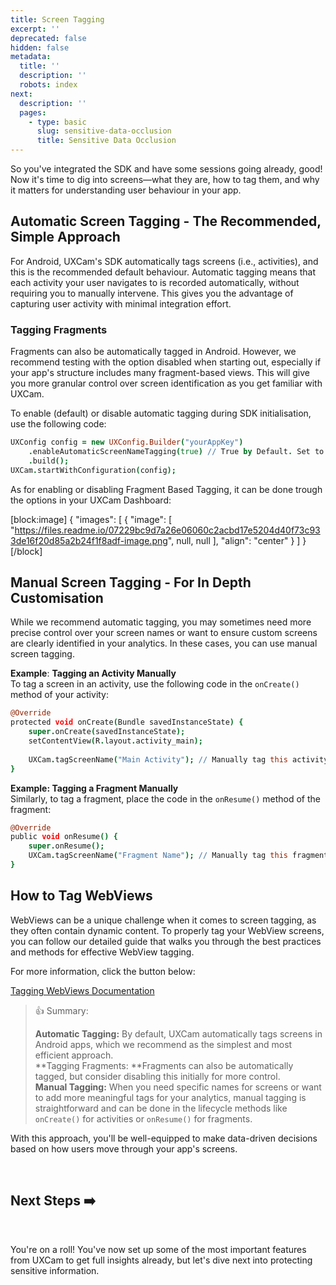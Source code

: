 ```yaml
---
title: Screen Tagging
excerpt: ''
deprecated: false
hidden: false
metadata:
  title: ''
  description: ''
  robots: index
next:
  description: ''
  pages:
    - type: basic
      slug: sensitive-data-occlusion
      title: Sensitive Data Occlusion
---
```

So you've integrated the SDK and have some sessions going already, good! Now it's time to dig into screens—what they are, how to tag them, and why it matters for understanding user behaviour in your app.

## Automatic Screen Tagging - The Recommended, Simple Approach

For Android, UXCam's SDK automatically tags screens (i.e., activities), and this is the recommended default behaviour. Automatic tagging means that each activity your user navigates to is recorded automatically, without requiring you to manually intervene. This gives you the advantage of capturing user activity with minimal integration effort.

### Tagging Fragments

Fragments can also be automatically tagged in Android. However, we recommend testing with the option disabled when starting out, especially if your app's structure includes many fragment-based views. This will give you more granular control over screen identification as you get familiar with UXCam.

To enable (default) or disable automatic tagging during SDK initialisation, use the following code:

```coffeescript Android
UXConfig config = new UXConfig.Builder("yourAppKey")
    .enableAutomaticScreenNameTagging(true) // True by Default. Set to false if you want to disable automatic screen tagging.
    .build();
UXCam.startWithConfiguration(config);

```

As for enabling or disabling Fragment Based Tagging, it can be done trough the options in your UXCam Dashboard:

[block:image]
{
  "images": [
    {
      "image": [
        "https://files.readme.io/07229bc9d7a26e06060c2acbd17e5204d40f73c933de16f20d85a2b24f1f8adf-image.png",
        null,
        null
      ],
      "align": "center"
    }
  ]
}
[/block]


## Manual Screen Tagging - For In Depth Customisation

While we recommend automatic tagging, you may sometimes need more precise control over your screen names or want to ensure custom screens are clearly identified in your analytics. In these cases, you can use manual screen tagging.

**Example**: **Tagging an Activity Manually**  
To tag a screen in an activity, use the following code in the `onCreate()` method of your activity:

```coffeescript Android
@Override
protected void onCreate(Bundle savedInstanceState) {
    super.onCreate(savedInstanceState);
    setContentView(R.layout.activity_main);
  
    UXCam.tagScreenName("Main Activity"); // Manually tag this activity with a screen name.
}
```

**Example: Tagging a Fragment Manually**  
Similarly, to tag a fragment, place the code in the `onResume()` method of the fragment:

```coffeescript Android
@Override
public void onResume() {
    super.onResume();
    UXCam.tagScreenName("Fragment Name"); // Manually tag this fragment with a screen name.
}

```

## How to Tag WebViews

WebViews can be a unique challenge when it comes to screen tagging, as they often contain dynamic content. To properly tag your WebView screens, you can follow our detailed guide that walks you through the best practices and methods for effective WebView tagging.

For more information, click the button below:

[Tagging WebViews Documentation](/docs/web-view-tagging)

> 👍 Summary:
> 
> **Automatic Tagging:** By default, UXCam automatically tags screens in Android apps, which we recommend as the simplest and most efficient approach.  
> **Tagging Fragments: **Fragments can also be automatically tagged, but consider disabling this initially for more control.  
> **Manual Tagging:** When you need specific names for screens or want to add more meaningful tags for your analytics, manual tagging is straightforward and can be done in the lifecycle methods like `onCreate()` for activities or `onResume()` for fragments.

With this approach, you'll be well-equipped to make data-driven decisions based on how users move through your app's screens.

<br />

## Next Steps ➡️

<br />

You're on a roll! You've now set up some of the most important features from UXCam to get full insights already, but let's dive next into protecting sensitive information.